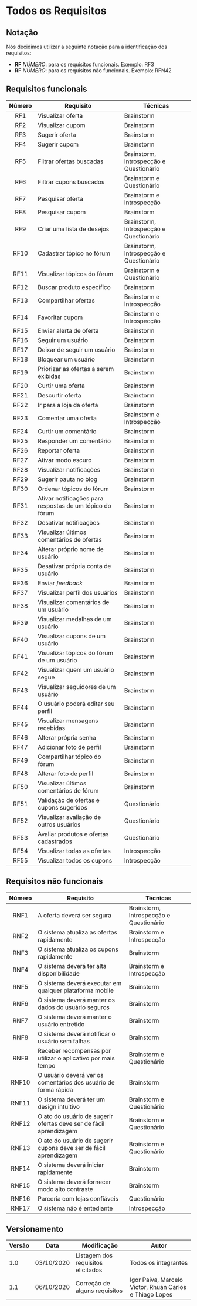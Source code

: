 # Todos os Requisitos

## Notação

Nós decidimos utilizar a seguinte notação para a identificação dos requisitos:

- **RF** *NÚMERO*: para os requisitos funcionais. Exemplo: RF3
- **RF** *NÚMERO*: para os requisitos não funcionais. Exemplo: RFN42


## Requisitos funcionais

| Número | Requisito | Técnicas |
|:--:|--|--|
|RF1| Visualizar oferta | Brainstorm |
|RF2| Visualizar cupom | Brainstorm |
|RF3| Sugerir oferta | Brainstorm |
|RF4| Sugerir cupom | Brainstorm |
|RF5| Filtrar ofertas buscadas | Brainstorm, Introspecção e Questionário |
|RF6| Filtrar cupons buscados | Brainstorm e Questionário |
|RF7| Pesquisar oferta | Brainstorm e Introspecção |
|RF8| Pesquisar cupom | Brainstorm |
|RF9| Criar uma lista de desejos | Brainstorm, Introspecção e Questionário |
|RF10| Cadastrar tópico no fórum | Brainstorm, Introspecção e Questionário |
|RF11| Visualizar tópicos do fórum | Brainstorm e Questionário |
|RF12| Buscar produto específico | Brainstorm |
|RF13| Compartilhar ofertas | Brainstorm e Introspecção |
|RF14| Favoritar cupom | Brainstorm e Introspecção |
|RF15| Enviar alerta de oferta | Brainstorm |
|RF16| Seguir um usuário | Brainstorm |
|RF17| Deixar de seguir um usuário | Brainstorm |
|RF18| Bloquear um usuário | Brainstorm |
|RF19| Priorizar as ofertas a serem exibidas | Brainstorm |
|RF20| Curtir uma oferta | Brainstorm |
|RF21| Descurtir oferta | Brainstorm |
|RF22| Ir para a loja da oferta | Brainstorm |
|RF23| Comentar uma oferta | Brainstorm e Introspecção |
|RF24| Curtir um comentário | Brainstorm |
|RF25| Responder um comentário | Brainstorm |
|RF26| Reportar oferta | Brainstorm |
|RF27| Ativar modo escuro | Brainstorm |
|RF28| Visualizar notificações | Brainstorm |
|RF29| Sugerir pauta no blog | Brainstorm |
|RF30| Ordenar tópicos do fórum | Brainstorm |
|RF31| Ativar notificações para respostas de um tópico do fórum | Brainstorm |
|RF32| Desativar notificações | Brainstorm |
|RF33| Visualizar últimos comentários de ofertas | Brainstorm |
|RF34| Alterar próprio nome de usuário | Brainstorm |
|RF35| Desativar própria conta de usuário | Brainstorm |
|RF36| Enviar *feedback* | Brainstorm |
|RF37| Visualizar perfil dos usuários  | Brainstorm |
|RF38| Visualizar comentários de um usuário | Brainstorm |
|RF39| Visualizar medalhas de um usuário | Brainstorm |
|RF40| Visualizar cupons de um usuário | Brainstorm |
|RF41| Visualizar tópicos do fórum de um usuário  | Brainstorm |
|RF42| Visualizar quem um usuário segue | Brainstorm |
|RF43| Visualizar seguidores de um usuário | Brainstorm |
|RF44| O usuário poderá editar seu perfil | Brainstorm |
|RF45| Visualizar mensagens recebidas | Brainstorm |
|RF46| Alterar própria senha | Brainstorm |
|RF47| Adicionar foto de perfil | Brainstorm |
|RF49| Compartilhar tópico do fórum | Brainstorm |
|RF48| Alterar foto de perfil | Brainstorm |
|RF50| Visualizar últimos comentários de fórum | Brainstorm |
|RF51| Validação de ofertas e cupons sugeridos | Questionário |
|RF52| Visualizar avaliação de outros usuários | Questionário |
|RF53| Avaliar produtos e ofertas cadastrados | Questionário |
|RF54| Visualizar todas as ofertas | Introspecção |
|RF55| Visualizar todos os cupons | Introspecção |

## Requisitos não funcionais

| Número | Requisito | Técnicas |
|:--:|--|--|
|RNF1| A oferta deverá ser segura | Brainstorm, Introspecção e Questionário |
|RNF2| O sistema atualiza as ofertas rapidamente | Brainstorm e Introspecção |
|RNF3| O sistema atualiza os cupons rapidamente | Brainstorm |
|RNF4| O sistema deverá ter alta disponibilidade | Brainstorm e Introspecção |
|RNF5| O sistema deverá executar em qualquer plataforma mobile | Brainstorm |
|RNF6| O sistema deverá manter os dados do usuário seguros | Brainstorm |
|RNF7| O sistema deverá manter o usuário entretido | Brainstorm |
|RNF8| O sistema deverá notificar o usuário sem falhas | Brainstorm |
|RNF9| Receber recompensas por utilizar o aplicativo por mais tempo | Brainstorm e Questionário |
|RNF10| O usuário deverá ver os comentários dos usuário de forma rápida | Brainstorm |
|RNF11| O sistema deverá ter um design intuitivo | Brainstorm e Questionário |
|RNF12| O ato do usuário de sugerir ofertas deve ser de fácil aprendizagem | Brainstorm e Questionário |
|RNF13| O ato do usuário de sugerir cupons deve ser de fácil aprendizagem | Brainstorm e Questionário |
|RNF14| O sistema deverá iniciar rapidamente | Brainstorm |
|RNF15| O sistema deverá fornecer modo alto contraste | Brainstorm |
|RNF16| Parceria com lojas confiáveis | Questionário |
|RNF17| O sistema não é entediante | Introspecção |

## Versionamento

| Versão | Data | Modificação | Autor |
|--|--|--|--|
| 1.0 | 03/10/2020 | Listagem dos requisitos elicitados | Todos os integrantes |
| 1.1 | 06/10/2020 | Correção de alguns requisitos | Igor Paiva, Marcelo Victor, Rhuan Carlos e Thiago Lopes |
